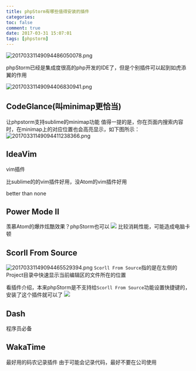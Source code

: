 ```yaml
---
title: phpStorm有哪些值得安装的插件
categories:
toc: false
comment: true
date: 2017-03-31 15:07:01
tags: [phpstorm]
---
```



![20170331149094486050078.png](http://o9xbyqajf.bkt.clouddn.com/20170331149094486050078.png)

phpStorm已经是集成度很高的php开发的IDE了，但是个别插件可以起到如虎添翼的作用

<!--more-->

![20170331149094406830941.png](http://o9xbyqajf.bkt.clouddn.com/20170331149094406830941.png)

## CodeGlance(叫minimap更恰当)

让phpstorm支持sublime的minimap功能
值得一提的是，你在页面内搜索内容时，在minimap上的对应位置也会高亮显示，如下图所示：
![20170331149094411238366.png](http://o9xbyqajf.bkt.clouddn.com/20170331149094411238366.png)

## IdeaVim
vim插件

比sublime的的vim插件好用，没Atom的vim插件好用

better than none

## Power Mode II

羡慕Atom的爆炸炫酷效果？phpStorm也可以
![](http://o9xbyqajf.bkt.clouddn.com/QQ20170331-152717.gif)
比较消耗性能，可能造成电脑卡顿

## Scorll From Source
![20170331149094465529394.png](http://o9xbyqajf.bkt.clouddn.com/20170331149094465529394.png)
`Scorll From Source`指的是在左侧的Project目录中快速显示当前编辑区的文件所在的位置

看插件介绍，本来phpStorm是不支持给`Scorll From Source`功能设置快捷键的，安装了这个插件就可以了
![](http://o9xbyqajf.bkt.clouddn.com/QQ20170331-154904-HD.gif)

## Dash
程序员必备

## WakaTime

最好用的码农记录插件
由于可能会记录代码，最好不要在公司使用

